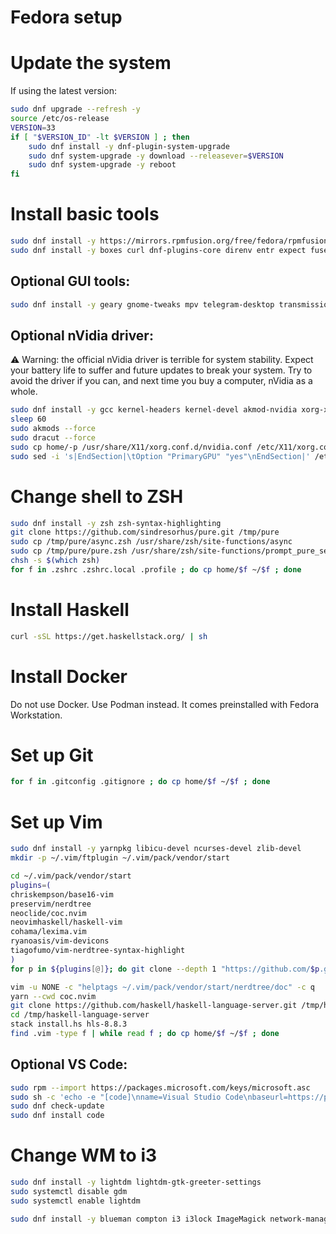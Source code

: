 Fedora setup
============

# Update the system
If using the latest version:
```sh
sudo dnf upgrade --refresh -y
source /etc/os-release
VERSION=33
if [ "$VERSION_ID" -lt $VERSION ] ; then
    sudo dnf install -y dnf-plugin-system-upgrade
    sudo dnf system-upgrade -y download --releasever=$VERSION
    sudo dnf system-upgrade -y reboot
fi
```

# Install basic tools
```sh
sudo dnf install -y https://mirrors.rpmfusion.org/free/fedora/rpmfusion-free-release-$(rpm -E %fedora).noarch.rpm https://mirrors.rpmfusion.org/nonfree/fedora/rpmfusion-nonfree-release-$(rpm -E %fedora).noarch.rpm
sudo dnf install -y boxes curl dnf-plugins-core direnv entr expect fuse-exfat fuse-sshfs git git-credential-libsecret httpie jq make moreutils the_silver_searcher util-linux-user vim wget
```
## Optional GUI tools:
```sh
sudo dnf install -y geary gnome-tweaks mpv telegram-desktop transmission-gtk transmission-remote-gtk vim-X11 yaru-theme clipq
```

## Optional nVidia driver:
⚠️ Warning: the official nVidia driver is terrible for system stability. Expect your battery life to suffer and future updates to break your system. Try to avoid the driver if you can, and next time you buy a computer, nVidia as a whole.
```sh
sudo dnf install -y gcc kernel-headers kernel-devel akmod-nvidia xorg-x11-drv-nvidia xorg-x11-drv-nvidia-libs xorg-x11-drv-nvidia-libs.i686
sleep 60
sudo akmods --force
sudo dracut --force
sudo cp home/-p /usr/share/X11/xorg.conf.d/nvidia.conf /etc/X11/xorg.conf.d/nvidia.conf
sudo sed -i 's|EndSection|\tOption "PrimaryGPU" "yes"\nEndSection|' /etc/X11/xorg.conf.d/nvidia.conf
```

# Change shell to ZSH
```sh
sudo dnf install -y zsh zsh-syntax-highlighting
git clone https://github.com/sindresorhus/pure.git /tmp/pure
sudo cp /tmp/pure/async.zsh /usr/share/zsh/site-functions/async
sudo cp /tmp/pure/pure.zsh /usr/share/zsh/site-functions/prompt_pure_setup
chsh -s $(which zsh)
for f in .zshrc .zshrc.local .profile ; do cp home/$f ~/$f ; done
```

# Install Haskell
```sh
curl -sSL https://get.haskellstack.org/ | sh
```

# Install Docker
Do not use Docker. Use Podman instead. It comes preinstalled with Fedora Workstation.

# Set up Git
```sh
for f in .gitconfig .gitignore ; do cp home/$f ~/$f ; done
```

# Set up Vim
```sh
sudo dnf install -y yarnpkg libicu-devel ncurses-devel zlib-devel
mkdir -p ~/.vim/ftplugin ~/.vim/pack/vendor/start

cd ~/.vim/pack/vendor/start
plugins=(
chriskempson/base16-vim
preservim/nerdtree
neoclide/coc.nvim
neovimhaskell/haskell-vim
cohama/lexima.vim
ryanoasis/vim-devicons
tiagofumo/vim-nerdtree-syntax-highlight
)
for p in ${plugins[@]}; do git clone --depth 1 "https://github.com/$p.git"; done

vim -u NONE -c "helptags ~/.vim/pack/vendor/start/nerdtree/doc" -c q
yarn --cwd coc.nvim
git clone https://github.com/haskell/haskell-language-server.git /tmp/haskell-language-server
cd /tmp/haskell-language-server
stack install.hs hls-8.8.3
find .vim -type f | while read f ; do cp home/$f ~/$f ; done
```

## Optional VS Code:
```sh
sudo rpm --import https://packages.microsoft.com/keys/microsoft.asc
sudo sh -c 'echo -e "[code]\nname=Visual Studio Code\nbaseurl=https://packages.microsoft.com/yumrepos/vscode\nenabled=1\ngpgcheck=1\ngpgkey=https://packages.microsoft.com/keys/microsoft.asc" > /etc/yum.repos.d/vscode.repo'
sudo dnf check-update
sudo dnf install code
```

# Change WM to i3
```sh
sudo dnf install -y lightdm lightdm-gtk-greeter-settings
sudo systemctl disable gdm
sudo systemctl enable lightdm

sudo dnf install -y blueman compton i3 i3lock ImageMagick network-manager-applet scrot @xfce-desktop-environment ulauncher
```
